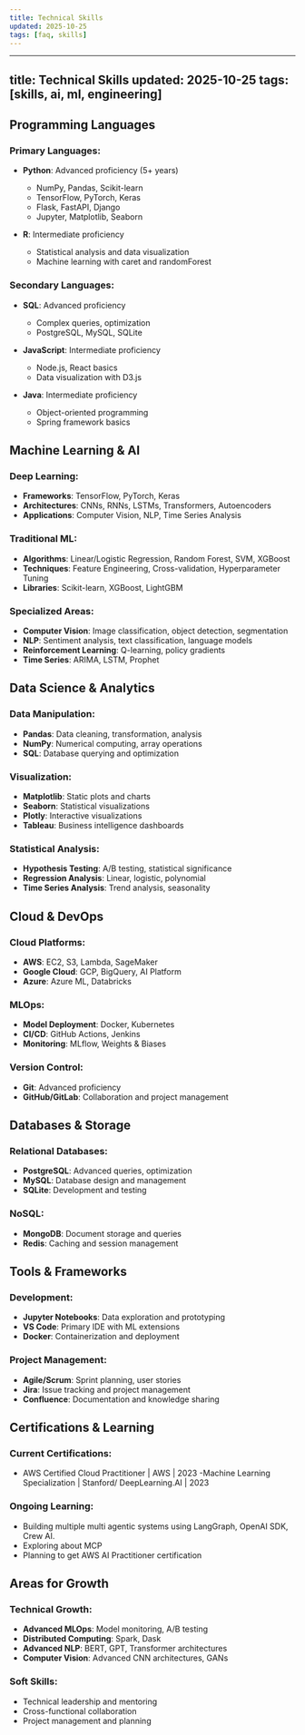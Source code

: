 ```yaml
---
title: Technical Skills
updated: 2025-10-25
tags: [faq, skills]
---
```

---
title: Technical Skills
updated: 2025-10-25
tags: [skills, ai, ml, engineering]
---


## Programming Languages

### Primary Languages:
- **Python**: Advanced proficiency (5+ years)
  - NumPy, Pandas, Scikit-learn
  - TensorFlow, PyTorch, Keras
  - Flask, FastAPI, Django
  - Jupyter, Matplotlib, Seaborn

- **R**: Intermediate proficiency
  - Statistical analysis and data visualization
  - Machine learning with caret and randomForest

### Secondary Languages:
- **SQL**: Advanced proficiency
  - Complex queries, optimization
  - PostgreSQL, MySQL, SQLite

- **JavaScript**: Intermediate proficiency
  - Node.js, React basics
  - Data visualization with D3.js

- **Java**: Intermediate proficiency
  - Object-oriented programming
  - Spring framework basics

## Machine Learning & AI

### Deep Learning:
- **Frameworks**: TensorFlow, PyTorch, Keras
- **Architectures**: CNNs, RNNs, LSTMs, Transformers, Autoencoders
- **Applications**: Computer Vision, NLP, Time Series Analysis

### Traditional ML:
- **Algorithms**: Linear/Logistic Regression, Random Forest, SVM, XGBoost
- **Techniques**: Feature Engineering, Cross-validation, Hyperparameter Tuning
- **Libraries**: Scikit-learn, XGBoost, LightGBM

### Specialized Areas:
- **Computer Vision**: Image classification, object detection, segmentation
- **NLP**: Sentiment analysis, text classification, language models
- **Reinforcement Learning**: Q-learning, policy gradients
- **Time Series**: ARIMA, LSTM, Prophet

## Data Science & Analytics

### Data Manipulation:
- **Pandas**: Data cleaning, transformation, analysis
- **NumPy**: Numerical computing, array operations
- **SQL**: Database querying and optimization

### Visualization:
- **Matplotlib**: Static plots and charts
- **Seaborn**: Statistical visualizations
- **Plotly**: Interactive visualizations
- **Tableau**: Business intelligence dashboards

### Statistical Analysis:
- **Hypothesis Testing**: A/B testing, statistical significance
- **Regression Analysis**: Linear, logistic, polynomial
- **Time Series Analysis**: Trend analysis, seasonality

## Cloud & DevOps

### Cloud Platforms:
- **AWS**: EC2, S3, Lambda, SageMaker
- **Google Cloud**: GCP, BigQuery, AI Platform
- **Azure**: Azure ML, Databricks

### MLOps:
- **Model Deployment**: Docker, Kubernetes
- **CI/CD**: GitHub Actions, Jenkins
- **Monitoring**: MLflow, Weights & Biases

### Version Control:
- **Git**: Advanced proficiency
- **GitHub/GitLab**: Collaboration and project management

## Databases & Storage

### Relational Databases:
- **PostgreSQL**: Advanced queries, optimization
- **MySQL**: Database design and management
- **SQLite**: Development and testing

### NoSQL:
- **MongoDB**: Document storage and queries
- **Redis**: Caching and session management

## Tools & Frameworks

### Development:
- **Jupyter Notebooks**: Data exploration and prototyping
- **VS Code**: Primary IDE with ML extensions
- **Docker**: Containerization and deployment

### Project Management:
- **Agile/Scrum**: Sprint planning, user stories
- **Jira**: Issue tracking and project management
- **Confluence**: Documentation and knowledge sharing

## Certifications & Learning

### Current Certifications:
- AWS Certified Cloud Practitioner | AWS | 2023
-Machine Learning Specialization | Stanford/ DeepLearning.AI | 2023

### Ongoing Learning:
- Building multiple multi agentic systems using LangGraph, OpenAI SDK, Crew AI.
- Exploring about MCP
- Planning to get AWS AI Practitioner certification

## Areas for Growth

### Technical Growth:
- **Advanced MLOps**: Model monitoring, A/B testing
- **Distributed Computing**: Spark, Dask
- **Advanced NLP**: BERT, GPT, Transformer architectures
- **Computer Vision**: Advanced CNN architectures, GANs

### Soft Skills:
- Technical leadership and mentoring
- Cross-functional collaboration
- Project management and planning

